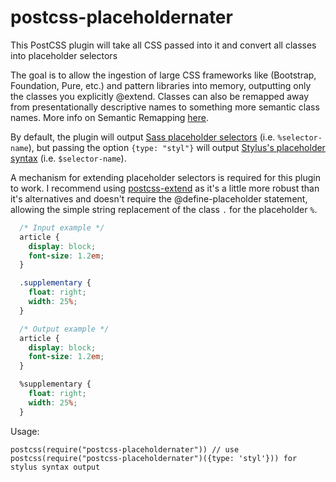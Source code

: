# postcss-placeholdernater
This PostCSS plugin will take all CSS passed into it and convert all classes into placeholder selectors

  The goal is to allow the ingestion of large CSS frameworks like (Bootstrap, Foundation, Pure, etc.) and pattern libraries into memory, outputting only the classes you explicitly @extend.  Classes can also be remapped away from presentationally descriptive names to something more semantic class names.  More info on Semantic Remapping [here](https://medium.com/@dehuszar/semantic-remapping-with-css-pre-processors-906ba1a9910c#.ssybi2c9e).

  By default, the plugin will output [Sass placeholder selectors](http://sass-lang.com/documentation/file.SASS_REFERENCE.html#placeholder_selectors_) (i.e. `%selector-name`), but passing the option `{type: "styl"}` will output [Stylus's placeholder syntax](http://stylus-lang.com/docs/extend.html#extending-placeholder-selectors) (i.e. `$selector-name`).

  A mechanism for extending placeholder selectors is required for this plugin to work.  I recommend using [postcss-extend](https://github.com/travco/postcss-extend) as it's a little more robust than it's alternatives and doesn't require the @define-placeholder statement, allowing the simple string replacement of the class `.` for the placeholder `%`.

  ```css
    /* Input example */
    article {
      display: block;
      font-size: 1.2em;
    }

    .supplementary {
      float: right;
      width: 25%;
    }
  ```

  ```css
    /* Output example */
    article {
      display: block;
      font-size: 1.2em;
    }

    %supplementary {
      float: right;
      width: 25%;
    }
  ```

  Usage:

  ```
  postcss(require("postcss-placeholdernater")) // use postcss(require("postcss-placeholdernater")({type: 'styl'})) for stylus syntax output
  ```
